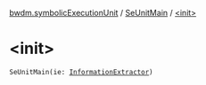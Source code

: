 [bwdm.symbolicExecutionUnit](../index.md) / [SeUnitMain](index.md) / [&lt;init&gt;](./-init-.md)

# &lt;init&gt;

`SeUnitMain(ie: `[`InformationExtractor`](../../bwdm.information-store/-information-extractor/index.md)`)`